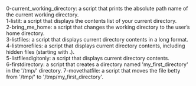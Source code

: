 0-current_working_directory: a script that prints the absolute path name of the current working directory.  
1-listit: a script that displays the contents list of your current directory.  
2-bring_me_home: a script that  changes the working directory to the user’s home directory.  
3-listfiles: a script that displays current directory contents in a long format.  
4-listmorefiles: a script that displays current directory contents, including hidden files (starting with .).  
5-listfilesdigitonly: a script that displays current directory contents.   
6-firstdirectory: a script that creates a directory named 'my_first_directory' in the '/tmp/' directory. 
7-movethatfile: a script that moves the file betty from '/tmp/' to '/tmp/my_first_directory'.   
